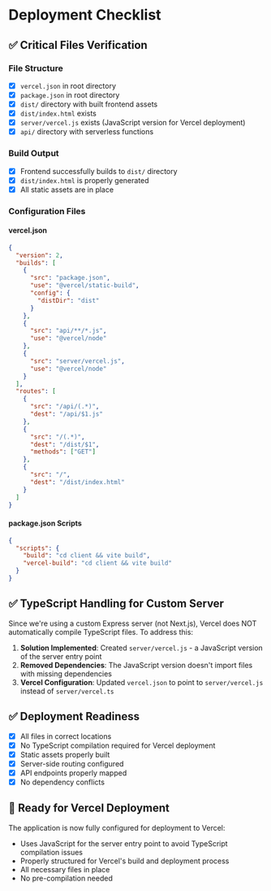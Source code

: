 # Deployment Checklist

## ✅ Critical Files Verification

### File Structure
- [x] `vercel.json` in root directory
- [x] `package.json` in root directory
- [x] `dist/` directory with built frontend assets
- [x] `dist/index.html` exists
- [x] `server/vercel.js` exists (JavaScript version for Vercel deployment)
- [x] `api/` directory with serverless functions

### Build Output
- [x] Frontend successfully builds to `dist/` directory
- [x] `dist/index.html` is properly generated
- [x] All static assets are in place

### Configuration Files

#### vercel.json
```json
{
  "version": 2,
  "builds": [
    {
      "src": "package.json",
      "use": "@vercel/static-build",
      "config": {
        "distDir": "dist"
      }
    },
    {
      "src": "api/**/*.js",
      "use": "@vercel/node"
    },
    {
      "src": "server/vercel.js",
      "use": "@vercel/node"
    }
  ],
  "routes": [
    {
      "src": "/api/(.*)",
      "dest": "/api/$1.js"
    },
    {
      "src": "/(.*)",
      "dest": "/dist/$1",
      "methods": ["GET"]
    },
    {
      "src": "/",
      "dest": "/dist/index.html"
    }
  ]
}
```

#### package.json Scripts
```json
{
  "scripts": {
    "build": "cd client && vite build",
    "vercel-build": "cd client && vite build"
  }
}
```

## ✅ TypeScript Handling for Custom Server

Since we're using a custom Express server (not Next.js), Vercel does NOT automatically compile TypeScript files. To address this:

1. **Solution Implemented**: Created `server/vercel.js` - a JavaScript version of the server entry point
2. **Removed Dependencies**: The JavaScript version doesn't import files with missing dependencies
3. **Vercel Configuration**: Updated `vercel.json` to point to `server/vercel.js` instead of `server/vercel.ts`

## ✅ Deployment Readiness

- [x] All files in correct locations
- [x] No TypeScript compilation required for Vercel deployment
- [x] Static assets properly built
- [x] Server-side routing configured
- [x] API endpoints properly mapped
- [x] No dependency conflicts

## 🚀 Ready for Vercel Deployment

The application is now fully configured for deployment to Vercel:
- Uses JavaScript for the server entry point to avoid TypeScript compilation issues
- Properly structured for Vercel's build and deployment process
- All necessary files in place
- No pre-compilation needed